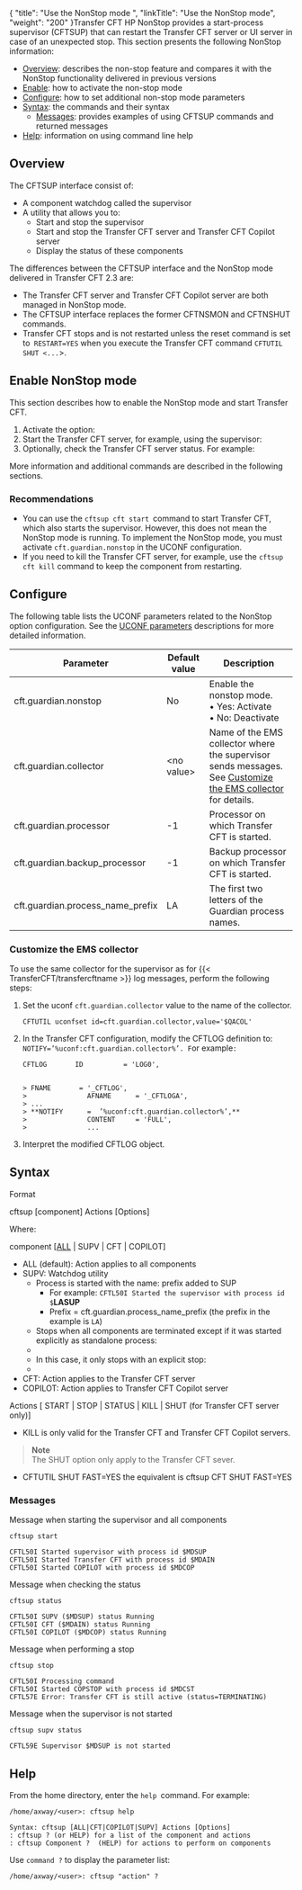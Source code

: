 {
    "title": "Use the NonStop mode ",
    "linkTitle": "Use the NonStop mode",
    "weight": "200"
}Transfer CFT HP NonStop provides a start-process supervisor (CFTSUP) that can restart the Transfer CFT server or UI server in case of an unexpected stop. This section presents the following NonStop  information:

-   [Overview](#Overview): describes the non-stop feature and compares it with the NonStop functionality delivered in previous versions
-   [Enable](#Enable): how to activate the non-stop mode
-   [Configure](#Configur): how to set additional non-stop mode parameters
-   [Syntax](#Syntax): the commands and their syntax
    -   [Messages](#Conventi): provides examples of using CFTSUP commands and returned messages
-   [Help](#Help): information on using command line help

<span id="Overview"></span>

## Overview

The CFTSUP interface consist of:

-   A component watchdog called the supervisor
-   A utility that allows you to:
    -   Start and stop the supervisor
    -   Start and stop the Transfer CFT server and Transfer CFT Copilot server
    -   Display the status of these components

The differences between the CFTSUP interface and the NonStop mode delivered in Transfer CFT 2.3 are:

-   The Transfer CFT server and Transfer CFT Copilot server are both managed in NonStop mode.
-   The CFTSUP interface replaces the former CFTNSMON and CFTNSHUT commands.
-   Transfer CFT stops and is not restarted unless the reset command is set to` RESTART=YES` when you execute the Transfer CFT command `CFTUTIL SHUT <...`&gt;.

<span id="Enable"></span>

## Enable NonStop mode

This section describes how to enable the NonStop mode and start Transfer CFT.

1.  Activate the option:
2.  Start the Transfer CFT server, for example, using the supervisor:
3.  Optionally, check the Transfer CFT server status. For example:

More information and additional commands are described in the following sections.

### Recommendations

-   You can use the `cftsup cft start `command to start Transfer CFT, which also starts the supervisor. However, this does not mean the NonStop mode is running. To implement the NonStop mode, you must activate `cft.guardian.nonstop` in the UCONF configuration.
-   If you need to kill the Transfer CFT server, for example, use the `cftsup cft kill` command to keep the component from restarting.

<span id="Configur"></span>

## Configure

The following table lists the UCONF parameters related to the NonStop option configuration. See the <a href="../../intro_os_features/hp_ns_batch#UCONF" class="MCXref xref">UCONF parameters</a> descriptions for more detailed information.


| Parameter  | Default value  | Description  |
| --- | --- | --- |
| cft.guardian.nonstop  | No  |  Enable the nonstop mode.<br/> • Yes: Activate<br/> • No: Deactivate</li>  |
| cft.guardian.collector  | &lt;no value&gt;  | Name of the EMS collector where the supervisor sends messages. See <a href="#Customiz">Customize the EMS collector</a> for details.  |
| cft.guardian.processor  | -1  | Processor on which Transfer CFT is started.  |
| cft.guardian.backup_processor  | -1  | Backup processor on which Transfer CFT is started.  |
| cft.guardian.process_name_prefix  | LA  | The first two letters of the Guardian process names.  |


<span id="Customiz"></span>

### Customize the EMS collector

To use the same collector for the supervisor as for {{< TransferCFT/transfercftname  >}} log messages, perform the following steps:

1.  Set the uconf `cft.guardian.collector` value to the name of the collector.  
    ```
    CFTUTIL uconfset id=cft.guardian.collector,value='$QACOL'
    ```

2.  In the Transfer CFT configuration, modify the CFTLOG definition to: `NOTIFY=’%uconf:cft.guardian.collector%’. F`or example`:`  
    ```
    CFTLOG       ID          = 'LOG0',
                  

    > FNAME       = '_CFTLOG',
    >               AFNAME      = '_CFTLOGA',
    > ...
    > **NOTIFY      =  ’%uconf:cft.guardian.collector%’,**
    >               CONTENT     = 'FULL',
    >               ...

    ```

3.  Interpret the modified CFTLOG object.

<span id="Syntax"></span>

## Syntax

Format

cftsup \[component\] Actions \[Options\]

Where:

component \[<u>ALL</u> | SUPV | CFT | COPILOT\]

-   ALL (default): Action applies to all components
-   SUPV: Watchdog utility
    -   Process is started with the name: prefix added to SUP
        -   For example: `CFTL50I Started the supervisor with process id $`**LASUP**
        -   Prefix = cft.guardian.process\_name\_prefix (the prefix in the example is `LA`)
    -   Stops when all components are terminated except if it was started explicitly as standalone process:
    -   
    -   In this case, it only stops with an explicit stop:
    -   
-   CFT: Action applies to the Transfer CFT server
-   COPILOT: Action applies to Transfer CFT Copilot server

Actions \[ START | STOP | STATUS | KILL | SHUT (for Transfer CFT server only)\]

-   KILL is only valid for the Transfer CFT and Transfer CFT Copilot servers.

> **Note**  
> The SHUT option only apply to the Transfer CFT sever.

-   CFTUTIL SHUT FAST=YES the equivalent is cftsup CFT SHUT FAST=YES

<span id="Conventi"></span>

### Messages

Message when starting the supervisor and all components

```
cftsup start
 
CFTL50I Started supervisor with process id $MDSUP
CFTL50I Started Transfer CFT with process id $MDAIN
CFTL50I Started COPILOT with process id $MDCOP
```

Message when checking the status

```
cftsup status
 
CFTL50I SUPV ($MDSUP) status Running
CFTL50I CFT ($MDAIN) status Running
CFTL50I COPILOT ($MDCOP) status Running
```

Message when performing a stop

```
cftsup stop
 
CFTL50I Processing command
CFTL50I Started COPSTOP with process id $MDCST
CFTL57E Error: Transfer CFT is still active (status=TERMINATING)
```

Message when the supervisor is not started

```
cftsup supv status
 
CFTL59E Supervisor $MDSUP is not started
```
<span id="Help"></span>

## Help

From the home directory, enter the `help `command. For example:

```
/home/axway/<user>: cftsup help
 
Syntax: cftsup [ALL|CFT|COPILOT|SUPV] Actions [Options]
: cftsup ? (or HELP) for a list of the component and actions
: cftsup Component ?  (HELP) for actions to perform on components
```

Use `command ?` to display the parameter list:

```
/home/axway/<user>: cftsup "action" ?
```
